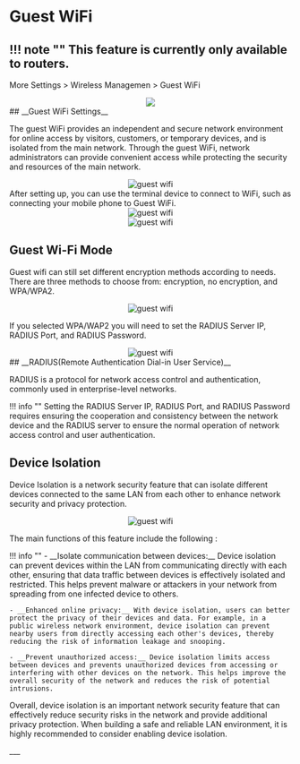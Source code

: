 <!--<style>
    .text {
        font-size: 21px; 
    }
</style>
-->
# Guest WiFi
!!! note ""
	__This feature is currently only available to routers.__
---

More Settings > Wireless Managemen > Guest WiFi
<div style="text-align: center;">
   <img class="boxshadow" src="/images/guest01.png">
</div>
## __Guest WiFi Settings__
<p class="text">
The guest WiFi provides an independent and secure network environment for online access by visitors, customers, or temporary devices, and is isolated from the main network. Through the guest WiFi, network administrators can provide convenient access while protecting the security and resources of the main network.
</p>
<div style="text-align: center;">
    <img alt="guest wifi" class="boxshadow" src="/images/guest06.png">
</div>
After setting up, you can use the terminal device to connect to WiFi, such as connecting your mobile phone to Guest WiFi.
<div style="text-align: center;">
    <img alt="guest wifi" class="boxshadow" src="/images/guest04.png">
</div>
<div style="text-align: center;">
    <img alt="guest wifi" class="boxshadow" src="/images/guest05.png">
</div>

## __Guest Wi-Fi Mode__
<p class="text">
Guest wifi can still set different encryption methods according to needs. There are three methods to choose from: encryption, no encryption, and WPA/WPA2.
</p>
<div style="text-align: center;">
    <img alt="guest wifi" class="boxshadow" src="/images/guest_01.png">
</div>
<p class="text">
If you selected WPA/WAP2 you will need to set the RADIUS Server IP, RADIUS Port, and RADIUS Password.
</p>
<div style="text-align: center;">
    <img alt="guest wifi" class="boxshadow" src="/images/guest_02.png">
</div>
## __RADIUS(Remote Authentication Dial-in User Service)__
<p class="text">
RADIUS is a protocol for network access control and authentication, commonly used in enterprise-level networks.
</p>
!!! info ""
	Setting the RADIUS Server IP, RADIUS Port, and RADIUS Password requires ensuring the cooperation and consistency between the network device and the RADIUS server to ensure the normal operation of network access control and user authentication.

## __Device Isolation__

<p class="text">
Device Isolation is a network security feature that can isolate different devices connected to the same LAN from each other to enhance network security and privacy protection. 
</p>
<div style="text-align: center;">
    <img alt="guest wifi" class="boxshadow" src="/images/guest03.png">
</div>
<p class="text">
The main functions of this feature include the following :
</p>
!!! info ""
	- __Isolate communication between devices:__ Device isolation can prevent devices within the LAN from communicating directly with each other, ensuring that data traffic between devices is effectively isolated and restricted. This helps prevent malware or attackers in your network from spreading from one infected device to others.

	- __Enhanced online privacy:__ With device isolation, users can better protect the privacy of their devices and data. For example, in a public wireless network environment, device isolation can prevent nearby users from directly accessing each other's devices, thereby reducing the risk of information leakage and snooping.

	- __Prevent unauthorized access:__ Device isolation limits access between devices and prevents unauthorized devices from accessing or interfering with other devices on the network. This helps improve the overall security of the network and reduces the risk of potential intrusions.

<p class="text">
Overall, device isolation is an important network security feature that can effectively reduce security risks in the network and provide additional privacy protection. When building a safe and reliable LAN environment, it is highly recommended to consider enabling device isolation.
</p>
___